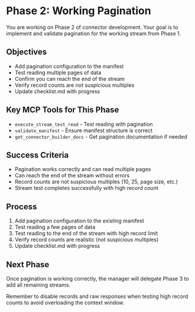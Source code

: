 # Phase 2: Working Pagination

You are working on Phase 2 of connector development. Your goal is to implement and validate pagination for the working stream from Phase 1.

## Objectives
- Add pagination configuration to the manifest
- Test reading multiple pages of data
- Confirm you can reach the end of the stream
- Verify record counts are not suspicious multiples
- Update checklist.md with progress

## Key MCP Tools for This Phase
- `execute_stream_test_read` - Test reading with pagination
- `validate_manifest` - Ensure manifest structure is correct
- `get_connector_builder_docs` - Get pagination documentation if needed

## Success Criteria
- Pagination works correctly and can read multiple pages
- Can reach the end of the stream without errors
- Record counts are not suspicious multiples (10, 25, page size, etc.)
- Stream test completes successfully with high record count

## Process
1. Add pagination configuration to the existing manifest
2. Test reading a few pages of data
3. Test reading to the end of the stream with high record limit
4. Verify record counts are realistic (not suspicious multiples)
5. Update checklist.md with progress

## Next Phase
Once pagination is working correctly, the manager will delegate Phase 3 to add all remaining streams.

Remember to disable records and raw responses when testing high record counts to avoid overloading the context window.
